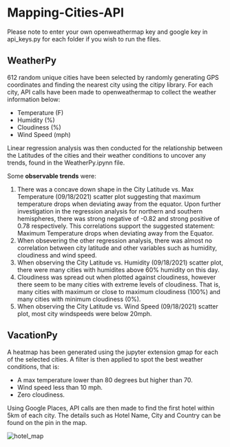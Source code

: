 # Mapping-Cities-API
 
Please note to enter your own openweathermap key and google key in api_keys.py for each folder if you wish to run the files.
 
## WeatherPy
  
612 random unique cities have been selected by randomly generating GPS coordinates and finding the nearest city using the citipy library.
For each city, API calls have been made to openweathermap to collect the weather information below:

- Temperature (F)
- Humidity (%)
- Cloudiness (%)
- Wind Speed (mph)

Linear regression analysis was then conducted for the relationship between the Latitudes of the cities and their weather conditions to uncover any trends, found in the WeatherPy.ipynn file.

Some **observable trends** were:
1. There was a concave down shape in the City Latitude vs. Max Temperature (09/18/2021) scatter plot suggesting that maximum temperature drops when deviating away from the equator.
	Upon further investigation in the regression analysis for northern and southern hemispheres, there was strong negative of -0.82 and strong positive of 0.78 respectively.
	This correlations support the suggested statement: Maximum Temperature drops when deviating away from the Equator.
2. When obsevering the other regression analysis, there was almost no correlation between city latitude and other variables such as humidity, cloudiness and wind speed.
3. When observing the City Latitude vs. Humidity (09/18/2021) scatter plot, there were many cities with humidites above 60% humidity on this day.
4. Cloudiness was spread out when plotted against cloudiness, however there seem to be many cities with extreme levels of cloudiness.
	That is, many cities with maximum or close to maximum cloudiness (100%) and many cities with minimum cloudiness (0%).
5. When observing the City Latitude vs. Wind Speed (09/18/2021) scatter plot, most city windspeeds were below 20mph.

## VacationPy

A heatmap has been generated using the jupyter extension gmap for each of the selected cities. A filter is then applied to spot the best weather conditions, that is:

- A max temperature lower than 80 degrees but higher than 70.
- Wind speed less than 10 mph.
- Zero cloudiness.

Using Google Places, API calls are then made to find the first hotel within 5km of each city. The details such as Hotel Name, City and Country can be found on the pin in the map.

![hotel_map](https://user-images.githubusercontent.com/85002751/213845917-ccac12c3-affb-4660-954d-1e7f9828ff23.png)
